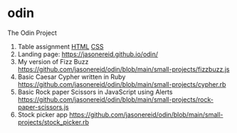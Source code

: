# odin
The Odin Project

1. Table assignment [HTML](https://github.com/jasonereid/odin/blob/main/tables.html) [CSS](https://github.com/jasonereid/odin/blob/main/odintables.css)
2. Landing page: https://jasonereid.github.io/odin/
3. My version of Fizz Buzz https://github.com/jasonereid/odin/blob/main/small-projects/fizzbuzz.js
4. Basic Caesar Cypher written in Ruby https://github.com/jasonereid/odin/blob/main/small-projects/cypher.rb
5. Basic Rock paper Scissors in JavaScript using Alerts https://github.com/jasonereid/odin/blob/main/small-projects/rock-paper-scissors.js
6. Stock picker app https://github.com/jasonereid/odin/blob/main/small-projects/stock_picker.rb

